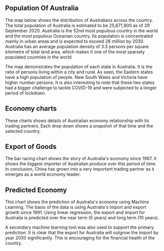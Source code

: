 ## Population Of Australia

The map below shows the distribution of Australians across the country. The total population of Australia is estimated to be 25,671,900 as of 29 September 2020. Australia is the 52nd most populous country in the world and the most populous Oceanian country. Its population is concentrated mainly in urban areas and is expected to exceed 28 million by 2030. Australia has an average population density of 3.3 persons per square kilometre of total land area, which makes it one of the most sparsely populated countries in the world.

The map demonstrates the population of each state in Australia. It is the ratio of persons living within a city and rural. As seen, the Eastern states have a high population of people. New South Wales and Victoria have higher number persons. It is also interesting to note that these two states had a bigger challenge to tackle COVID-19 and were subjected to a longer period of lockdown. 


## Economy charts

These charts shows details of Australian economy relationship with its trading partners. Each drop down shows a snapshot of that time and the selected country. 



## Export of Goods

The bar racing chart shows the story of Australia's economy since 1987. It shows the biggest importer of Australian produce over this period of time. In conclusion, China has grown into a very important trading partner as it emerges as a world economy leader. 


## Predicted Economy

This chart shows the prediction of Australia's economy using Machine Learning. The basis of the data is using Australia's import and export growth since 1991. Using linear regression, the export and import for Australia is predicted over the near term (5 years) and long term (10 years). 

A secondary machine learning tool was also used to support the primary prediction. It is clear that the export for Australia will outgrow the import by year 2030 significantly. This is encouraging for the financial health of the country. 